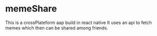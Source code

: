 # memeShare

This is a crossPlateform aap build in react native
It uses an api to fetch memes which then can be shared among friends.
